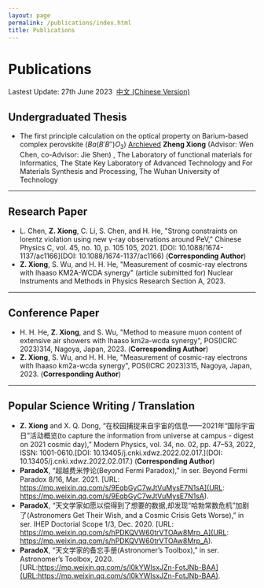 ```yaml
---
layout: page
permalink: /publications/index.html
title: Publications
---
```

# Publications

Lastest Update: 27th June 2023&nbsp;  [中文 (Chinese Version)](https://easel7.github.io/publications-zh/)

## Undergraduated Thesis

- The first principle calculation on the optical property on Barium-based complex perovskite ($Ba(B'B'')O_{3}$) [Archieved](https://github.com/easel7/easel7.github.io/blob/main/mypaper/thesis/BEng_Thesis.pdf) **Zheng Xiong** (Advisor: Wen Chen, co-Advisor: Jie Shen) , The Laboratory of functional materials for Informatics, The State Key Laboratory of Advanced Technology and For Materials Synthesis and Processing, The Wuhan University of Technology

---

## Research Paper

- L. Chen, **Z. Xiong**, C. Li, S. Chen, and H. He, "Strong constraints on lorentz violation using new γ-ray observations around PeV," Chinese Physics C, vol. 45, no. 10, p. 105 105, 2021. [DOI: 10.1088/1674-1137/ac1166](DOI: 10.1088/1674-1137/ac1166) (**Corresponding Author**)
- **Z. Xiong**, S. Wu, and H. H. He, "Measurement of cosmic-ray electrons with lhaaso KM2A-WCDA synergy" (article submitted for) Nuclear Instruments and Methods in Physics Research Section A, 2023.

---

## Conference Paper

- H. H. He, **Z. Xiong**, and S. Wu, "Method to measure muon content of extensive air showers with lhaaso km2a-wcda synergy", POS(ICRC 2023)314, Nagoya, Japan, 2023. (**Corresponding Author**)
- **Z. Xiong**, S. Wu, and H. H. He, "Measurement of cosmic-ray electrons with lhaaso km2a-wcda synergy", POS(ICRC 2023)315,  Nagoya, Japan, 2023. (**Corresponding Author**)

---

## Popular Science Writing / Translation

- **Z. Xiong** and X. Q. Dong, “在校园捕捉来自宇宙的信息——2021年“国际宇宙日”活动概览(to
  capture the information from universe at campus - digest on 2021 cosmic day),” Modern Physics, vol. 34, no. 02, pp. 47–53, 2022, ISSN: 1001-0610.[DOI: 10.13405/j.cnki.xdwz.2022.02.017.](DOI: 10.13405/j.cnki.xdwz.2022.02.017.) (**Corresponding Author**)
- **ParadoX**, “超越费米悖论(Beyond Fermi Paradox),” in ser. Beyond Fermi Paradox 8/16, Mar. 2021. [URL: https://mp.weixin.qq.com/s/9EqbGyC7wJtVuMysE7N1sA](URL: https://mp.weixin.qq.com/s/9EqbGyC7wJtVuMysE7N1sA).
- **ParadoX**, “天文学家如愿以偿得到了想要的数据,却发现“哈勃常数危机”加剧了(Astronomers Get Their Wish, and a Cosmic Crisis Gets Worse),” in ser. IHEP Doctorial Scope 1/3, Dec. 2020. [URL: https://mp.weixin.qq.com/s/hPDKQVW60trVTOAw8Mrp_A](URL: https://mp.weixin.qq.com/s/hPDKQVW60trVTOAw8Mrp_A).
- **ParadoX**, “天文学家的备忘手册(Astronomer’s Toolbox),” in ser. Astronomer’s Toolbox, 2020. [URL:https://mp.weixin.qq.com/s/l0kYWIsxJZn-FotJNb-BAA](URL:https://mp.weixin.qq.com/s/l0kYWIsxJZn-FotJNb-BAA).
